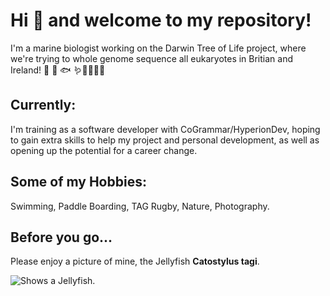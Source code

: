 # Hi 👋 and welcome to my repository!

I'm a marine biologist working on the Darwin Tree of Life project, where we're trying to whole genome sequence all eukaryotes in Britian and Ireland!  🌱 🐛 🐟 🪱🦋🍄🦐🧪

## Currently:
I'm training as a software developer with CoGrammar/HyperionDev, hoping to gain extra skills to help my project and personal development, as well as opening up the potential for a career change.

## Some of my Hobbies:
Swimming, Paddle Boarding, TAG Rugby, Nature, Photography.

## Before you go...
Please enjoy a picture of mine, the Jellyfish **Catostylus tagi**.

<picture>
  <srcset="https://live.staticflickr.com/1893/44696178342_34dd240802_k.jpg">
  <img alt="Shows a Jellyfish." src="https://live.staticflickr.com/1893/44696178342_34dd240802_k.jpg">
</picture>



